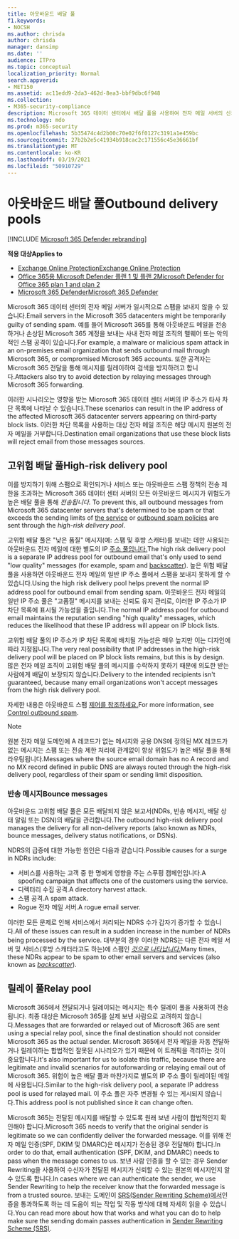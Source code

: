 ```yaml
---
title: 아웃바운드 배달 풀
f1.keywords:
- NOCSH
ms.author: chrisda
author: chrisda
manager: dansimp
ms.date: ''
audience: ITPro
ms.topic: conceptual
localization_priority: Normal
search.appverid:
- MET150
ms.assetid: ac11edd9-2da3-462d-8ea3-bbf9dbc6f948
ms.collection:
- M365-security-compliance
description: Microsoft 365 데이터 센터에서 배달 풀을 사용하여 전자 메일 서버의 신뢰도 보호 방법에 대해 자세히 알아보습니다.
ms.technology: mdo
ms.prod: m365-security
ms.openlocfilehash: 5b35474c4d2b00c70e02f6f0127c3191a1e459bc
ms.sourcegitcommit: 27b2b2e5c41934b918cac2c171556c45e36661bf
ms.translationtype: MT
ms.contentlocale: ko-KR
ms.lasthandoff: 03/19/2021
ms.locfileid: "50910729"
---
```

# <a name="outbound-delivery-pools"></a><span data-ttu-id="f8ae2-103">아웃바운드 배달 풀</span><span class="sxs-lookup"><span data-stu-id="f8ae2-103">Outbound delivery pools</span></span>

[!INCLUDE [Microsoft 365 Defender rebranding](../includes/microsoft-defender-for-office.md)]

<span data-ttu-id="f8ae2-104">**적용 대상**</span><span class="sxs-lookup"><span data-stu-id="f8ae2-104">**Applies to**</span></span>
- [<span data-ttu-id="f8ae2-105">Exchange Online Protection</span><span class="sxs-lookup"><span data-stu-id="f8ae2-105">Exchange Online Protection</span></span>](exchange-online-protection-overview.md)
- [<span data-ttu-id="f8ae2-106">Office 365용 Microsoft Defender 플랜 1 및 플랜 2</span><span class="sxs-lookup"><span data-stu-id="f8ae2-106">Microsoft Defender for Office 365 plan 1 and plan 2</span></span>](office-365-atp.md)
- [<span data-ttu-id="f8ae2-107">Microsoft 365 Defender</span><span class="sxs-lookup"><span data-stu-id="f8ae2-107">Microsoft 365 Defender</span></span>](../mtp/microsoft-threat-protection.md)

<span data-ttu-id="f8ae2-108">Microsoft 365 데이터 센터의 전자 메일 서버가 일시적으로 스팸을 보내지 않을 수 있습니다.</span><span class="sxs-lookup"><span data-stu-id="f8ae2-108">Email servers in the Microsoft 365 datacenters might be temporarily guilty of sending spam.</span></span> <span data-ttu-id="f8ae2-109">예를 들어 Microsoft 365를 통해 아웃바운드 메일을 전송하거나 손상된 Microsoft 365 계정을 보내는 사내 전자 메일 조직의 맬웨어 또는 악의적인 스팸 공격이 있습니다.</span><span class="sxs-lookup"><span data-stu-id="f8ae2-109">For example, a malware or malicious spam attack in an on-premises email organization that sends outbound mail through Microsoft 365, or compromised Microsoft 365 accounts.</span></span> <span data-ttu-id="f8ae2-110">또한 공격자는 Microsoft 365 전달을 통해 메시지를 릴레이하여 검색을 방지하려고 합니다.</span><span class="sxs-lookup"><span data-stu-id="f8ae2-110">Attackers also try to avoid detection by relaying messages through Microsoft 365 forwarding.</span></span>

<span data-ttu-id="f8ae2-111">이러한 시나리오는 영향을 받는 Microsoft 365 데이터 센터 서버의 IP 주소가 타사 차단 목록에 나타날 수 있습니다.</span><span class="sxs-lookup"><span data-stu-id="f8ae2-111">These scenarios can result in the IP address of the affected Microsoft 365 datacenter servers appearing on third-party block lists.</span></span> <span data-ttu-id="f8ae2-112">이러한 차단 목록을 사용하는 대상 전자 메일 조직은 해당 메시지 원본의 전자 메일을 거부합니다.</span><span class="sxs-lookup"><span data-stu-id="f8ae2-112">Destination email organizations that use these block lists will reject email from those messages sources.</span></span>

## <a name="high-risk-delivery-pool"></a><span data-ttu-id="f8ae2-113">고위험 배달 풀</span><span class="sxs-lookup"><span data-stu-id="f8ae2-113">High-risk delivery pool</span></span>
<span data-ttu-id="f8ae2-114">이를 방지하기 위해 스팸으로 확인되거나 서비스 또는 아웃바운드 스팸 정책의 전송 제한을 초과하는 Microsoft [](/office365/servicedescriptions/exchange-online-service-description/exchange-online-limits#sending-limits-across-office-365-options) 365 데이터 센터 서버의 모든 아웃바운드 메시지가 위험도가 높은 배달 풀을 통해 _전송됩니다._ [](configure-the-outbound-spam-policy.md)</span><span class="sxs-lookup"><span data-stu-id="f8ae2-114">To prevent this, all outbound messages from Microsoft 365 datacenter servers that's determined to be spam or that exceeds the sending limits of [the service](/office365/servicedescriptions/exchange-online-service-description/exchange-online-limits#sending-limits-across-office-365-options) or [outbound spam policies](configure-the-outbound-spam-policy.md) are sent through the _high-risk delivery pool_.</span></span>

<span data-ttu-id="f8ae2-115">고위험 배달 풀은 "낮은 품질" 메시지(예: 스팸 및 후방 스캐터)를 보내는 데만 사용되는 아웃바운드 전자 메일에 대한 별도의 IP [주소 풀입니다.](backscatter-messages-and-eop.md)</span><span class="sxs-lookup"><span data-stu-id="f8ae2-115">The high risk delivery pool is a separate IP address pool for outbound email that's only used to send "low quality" messages (for example, spam and [backscatter](backscatter-messages-and-eop.md)).</span></span> <span data-ttu-id="f8ae2-116">높은 위험 배달 풀을 사용하면 아웃바운드 전자 메일의 일반 IP 주소 풀에서 스팸을 보내지 못하게 할 수 있습니다.</span><span class="sxs-lookup"><span data-stu-id="f8ae2-116">Using the high risk delivery pool helps prevent the normal IP address pool for outbound email from sending spam.</span></span> <span data-ttu-id="f8ae2-117">아웃바운드 전자 메일의 일반 IP 주소 풀은 "고품질" 메시지를 보내는 신뢰도 유지 관리로, 이러한 IP 주소가 IP 차단 목록에 표시될 가능성을 줄입니다.</span><span class="sxs-lookup"><span data-stu-id="f8ae2-117">The normal IP address pool for outbound email maintains the reputation sending "high quality" messages, which reduces the likelihood that these IP address will appear on IP block lists.</span></span>

<span data-ttu-id="f8ae2-118">고위험 배달 풀의 IP 주소가 IP 차단 목록에 배치될 가능성은 매우 높지만 이는 디자인에 따라 지정됩니다.</span><span class="sxs-lookup"><span data-stu-id="f8ae2-118">The very real possibility that IP addresses in the high-risk delivery pool will be placed on IP block lists remains, but this is by design.</span></span> <span data-ttu-id="f8ae2-119">많은 전자 메일 조직이 고위험 배달 풀의 메시지를 수락하지 못하기 때문에 의도한 받는 사람에게 배달이 보장되지 않습니다.</span><span class="sxs-lookup"><span data-stu-id="f8ae2-119">Delivery to the intended recipients isn't guaranteed, because many email organizations won't accept messages from the high risk delivery pool.</span></span>

<span data-ttu-id="f8ae2-120">자세한 내용은 아웃바운드 스팸 [제어를 참조하세요.](outbound-spam-controls.md)</span><span class="sxs-lookup"><span data-stu-id="f8ae2-120">For more information, see [Control outbound spam](outbound-spam-controls.md).</span></span>

> [!NOTE]
> <span data-ttu-id="f8ae2-121">원본 전자 메일 도메인에 A 레코드가 없는 메시지와 공용 DNS에 정의된 MX 레코드가 없는 메시지는 스팸 또는 전송 제한 처리에 관계없이 항상 위험도가 높은 배달 풀을 통해 라우팅됩니다.</span><span class="sxs-lookup"><span data-stu-id="f8ae2-121">Messages where the source email domain has no A record and no MX record defined in public DNS are always routed through the high-risk delivery pool, regardless of their spam or sending limit disposition.</span></span>

### <a name="bounce-messages"></a><span data-ttu-id="f8ae2-122">반송 메시지</span><span class="sxs-lookup"><span data-stu-id="f8ae2-122">Bounce messages</span></span>

<span data-ttu-id="f8ae2-123">아웃바운드 고위험 배달 풀은 모든 배달되지 않은 보고서(NDRs, 반송 메시지, 배달 상태 알림 또는 DSN)의 배달을 관리합니다.</span><span class="sxs-lookup"><span data-stu-id="f8ae2-123">The outbound high-risk delivery pool manages the delivery for all non-delivery reports (also known as NDRs, bounce messages, delivery status notifications, or DSNs).</span></span>

<span data-ttu-id="f8ae2-124">NDRS의 급증에 대한 가능한 원인은 다음과 같습니다.</span><span class="sxs-lookup"><span data-stu-id="f8ae2-124">Possible causes for a surge in NDRs include:</span></span>

- <span data-ttu-id="f8ae2-125">서비스를 사용하는 고객 중 한 명에게 영향을 주는 스푸핑 캠페인입니다.</span><span class="sxs-lookup"><span data-stu-id="f8ae2-125">A spoofing campaign that affects one of the customers using the service.</span></span>
- <span data-ttu-id="f8ae2-126">디렉터리 수집 공격.</span><span class="sxs-lookup"><span data-stu-id="f8ae2-126">A directory harvest attack.</span></span>
- <span data-ttu-id="f8ae2-127">스팸 공격.</span><span class="sxs-lookup"><span data-stu-id="f8ae2-127">A spam attack.</span></span>
- <span data-ttu-id="f8ae2-128">Rogue 전자 메일 서버.</span><span class="sxs-lookup"><span data-stu-id="f8ae2-128">A rogue email server.</span></span>

<span data-ttu-id="f8ae2-129">이러한 모든 문제로 인해 서비스에서 처리되는 NDRS 수가 갑자기 증가할 수 있습니다.</span><span class="sxs-lookup"><span data-stu-id="f8ae2-129">All of these issues can result in a sudden increase in the number of NDRs being processed by the service.</span></span> <span data-ttu-id="f8ae2-130">대부분의 경우 이러한 NDRS는 다른 전자 메일 서버 및 서비스(후방 스캐터라고도 하는)에 스팸인 _[것으로 나타납니다.](backscatter-messages-and-eop.md)_</span><span class="sxs-lookup"><span data-stu-id="f8ae2-130">Many times, these NDRs appear to be spam to other email servers and services (also known as _[backscatter](backscatter-messages-and-eop.md)_).</span></span>

## <a name="relay-pool"></a><span data-ttu-id="f8ae2-131">릴레이 풀</span><span class="sxs-lookup"><span data-stu-id="f8ae2-131">Relay pool</span></span>

<span data-ttu-id="f8ae2-132">Microsoft 365에서 전달되거나 릴레이되는 메시지는 특수 릴레이 풀을 사용하여 전송됩니다. 최종 대상은 Microsoft 365를 실제 보낸 사람으로 고려하지 않습니다.</span><span class="sxs-lookup"><span data-stu-id="f8ae2-132">Messages that are forwarded or relayed out of Microsoft 365 are sent using a special relay pool, since the final destination should not consider Microsoft 365 as the actual sender.</span></span> <span data-ttu-id="f8ae2-133">Microsoft 365에서 전자 메일을 자동 전달하거나 릴레이하는 합법적인 잘못된 시나리오가 있기 때문에 이 트래픽을 격리하는 것이 중요합니다.</span><span class="sxs-lookup"><span data-stu-id="f8ae2-133">It's also important for us to isolate this traffic, because there are legitimate and invalid scenarios for autoforwarding or relaying email out of Microsoft 365.</span></span> <span data-ttu-id="f8ae2-134">위험이 높은 배달 풀과 마찬가지로 별도의 IP 주소 풀이 릴레이된 메일에 사용됩니다.</span><span class="sxs-lookup"><span data-stu-id="f8ae2-134">Similar to the high-risk delivery pool, a separate IP address pool is used for relayed mail.</span></span> <span data-ttu-id="f8ae2-135">이 주소 풀은 자주 변경될 수 있는 게시되지 않습니다.</span><span class="sxs-lookup"><span data-stu-id="f8ae2-135">This address pool is not published since it can change often.</span></span>

<span data-ttu-id="f8ae2-136">Microsoft 365는 전달된 메시지를 배달할 수 있도록 원래 보낸 사람이 합법적인지 확인해야 합니다.</span><span class="sxs-lookup"><span data-stu-id="f8ae2-136">Microsoft 365 needs to verify that the original sender is legitimate so we can confidently deliver the forwarded message.</span></span> <span data-ttu-id="f8ae2-137">이를 위해 전자 메일 인증(SPF, DKIM 및 DMARC)은 메시지가 전송된 경우 전달해야 합니다.</span><span class="sxs-lookup"><span data-stu-id="f8ae2-137">In order to do that, email authentication (SPF, DKIM, and DMARC) needs to pass when the message comes to us.</span></span> <span data-ttu-id="f8ae2-138">보낸 사람 인증을 할 수 있는 경우 Sender Rewriting을 사용하여 수신자가 전달된 메시지가 신뢰할 수 있는 원본의 메시지인지 알 수 있도록 합니다.</span><span class="sxs-lookup"><span data-stu-id="f8ae2-138">In cases where we can authenticate the sender, we use Sender Rewriting to help the receiver know that the forwarded message is from a trusted source.</span></span> <span data-ttu-id="f8ae2-139">보내는 도메인이 [SRS(Sender Rewriting Scheme)에서](/office365/troubleshoot/antispam/sender-rewriting-scheme)인증을 통과하도록 하는 데 도움이 되는 작업 및 작동 방식에 대해 자세히 읽을 수 있습니다.</span><span class="sxs-lookup"><span data-stu-id="f8ae2-139">You can read more about how that works and what you can do to help make sure the sending domain passes authentication in [Sender Rewriting Scheme (SRS)](/office365/troubleshoot/antispam/sender-rewriting-scheme).</span></span>